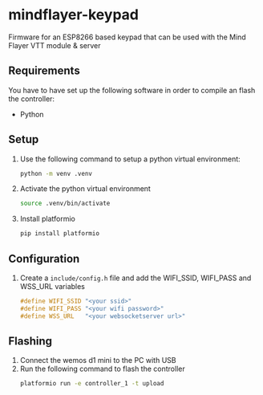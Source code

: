 # mindflayer-keypad
Firmware for an ESP8266 based keypad that can be used with the Mind Flayer VTT module &amp; server

## Requirements
You have to have set up the following software in order to compile an flash the controller:

 - Python

## Setup

1. Use the following command to setup a python virtual environment:
   ```bash
   python -m venv .venv
   ```
2. Activate the python virtual environment
   ```bash
   source .venv/bin/activate
   ```
3. Install platformio
   ```bash
   pip install platformio
   ```

## Configuration

1. Create a `include/config.h` file and add the WIFI_SSID, WIFI_PASS and WSS_URL variables
   ```cpp
   #define WIFI_SSID "<your ssid>"
   #define WIFI_PASS "<your wifi password>"
   #define WSS_URL   "<your websocketserver url>"
   ```

## Flashing

1. Connect the wemos d1 mini to the PC with USB
2. Run the following command to flash the controller
   ```bash
   platformio run -e controller_1 -t upload
   ```
